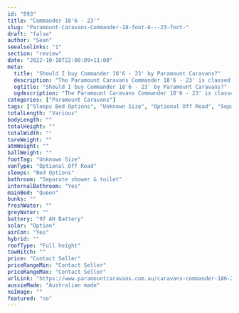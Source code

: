 ```yaml
---
id: "893"
title: "Commander 18'6 - 23'"
slug: "Paramount-Caravans-Commander-18-foot-6---23-foot-"
draft: "false"
author: "Sean"
seealsolinks: "1"
section: "review"
date: "2022-10-10T22:00:09+11:00"
meta:
  title: "Should I buy Commander 18'6 - 23' by Paramount Caravans?"
  description: "The Paramount Caravans Commander 18'6 - 23' is classed as Optional Off Road, and sleeps Bed Options people. It is Australian made and comes in at Unknown Size. It generally has Separate shower & toilet."
  ogtitle: "Should I buy Commander 18'6 - 23' by Paramount Caravans?"
  ogdescription: "The Paramount Caravans Commander 18'6 - 23' is classed as Optional Off Road, and sleeps Bed Options people. It is Australian made and comes in at Unknown Size. It generally has Separate shower & toilet."
categories: ["Paramount Caravans"]
tags: ["Sleeps Bed Options", "Unknown Size", "Optional Off Road", "Separate shower & toilet", "Full height", "Price Unknown"]
totalLength: "Various"
bodyLength: ""
totalHeight: ""
totalWidth: ""
tareWeight: ""
atmWeight: ""
ballWeight: ""
footTag: "Unknown Size"
vanType: "Optional Off Road"
sleeps: "Bed Options"
bathroom: "Separate shower & toilet"
internalBathroom: "Yes"
mainBed: "Queen"
bunks: ""
freshWater: ""
greyWater: ""
battery: "97 AH Battery"
solar: "Option"
airCon: "Yes"
hybrid: ""
roofType: "Full height"
towHitch: ""
price: "Contact Seller"
priceRangeMin: "Contact Seller"
priceRangeMax: "Contact Seller"
urlLink: "https://www.paramountcaravans.com.au/caravans-commander-186-23/"
aussieMade: "Australian made"
noImage: ""
featured: "no"
---
```

